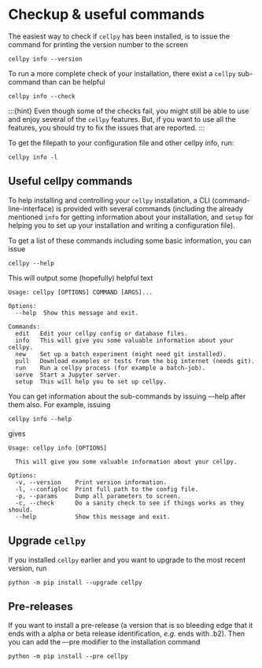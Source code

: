 # Checkup & useful commands

The easiest way to check if `cellpy` has been installed, is to issue
the command for printing the version number to the screen

```console
cellpy info --version
```

To run a more complete check of your installation, there exist a
`cellpy` sub-command than can be helpful

```console
cellpy info --check
```

:::{hint}
Even though some of the checks fail, you might still be able to use and enjoy several of the `cellpy` features.
But, if you want to use all the features, you should try to fix the issues that are reported.
:::

To get the filepath to your configuration file and other cellpy info, run:

```console
cellpy info -l
```

## Useful cellpy commands

To help installing and controlling your `cellpy` installation, a CLI
(command-line-interface) is provided with several commands (including the already
mentioned `info` for getting information about your installation, and
`setup` for helping you to set up your installation and writing a configuration file).

To get a list of these commands including some basic information, you can issue

```console
cellpy --help
```

This will output some (hopefully) helpful text

```console
Usage: cellpy [OPTIONS] COMMAND [ARGS]...

Options:
  --help  Show this message and exit.

Commands:
  edit   Edit your cellpy config or database files.
  info   This will give you some valuable information about your cellpy.
  new    Set up a batch experiment (might need git installed).
  pull   Download examples or tests from the big internet (needs git).
  run    Run a cellpy process (for example a batch-job).
  serve  Start a Jupyter server.
  setup  This will help you to set up cellpy.
```

You can get information about the sub-commands by issuing –-help after
them also. For example, issuing

```console
cellpy info --help
```

gives

```console
Usage: cellpy info [OPTIONS]

  This will give you some valuable information about your cellpy.

Options:
  -v, --version    Print version information.
  -l, --configloc  Print full path to the config file.
  -p, --params     Dump all parameters to screen.
  -c, --check      Do a sanity check to see if things works as they should.
  --help           Show this message and exit.

```

## Upgrade `cellpy`

If you installed `cellpy` earlier and you want to upgrade to the most recent
version, run

```console
python -m pip install --upgrade cellpy
```

## Pre-releases
If you want to install a pre-release (a version that is so bleeding edge
that it ends with a alpha or beta release identification, *e.g.* ends
with .b2). Then you can add the –-pre modifier to the installation command

```console
python -m pip install --pre cellpy
```
